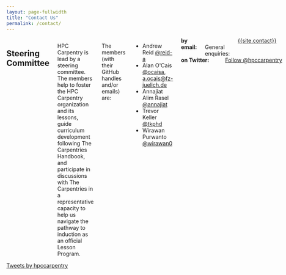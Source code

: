 ```yaml
---
layout: page-fullwidth
title: "Contact Us"
permalink: /contact/
---
```

<div class="row">
<div class="medium-8 columns">
<h2 id="steering">
Steering Committee
</h2>
<p>
HPC Carpentry is lead by a steering committee. The members help to foster the HPC
Carpentry organization and its lessons, guide curriculum development following
The Carpentries Handbook, and participate in discussions with The Carpentries in a
representative capacity to help us navigate the pathway to induction as an official
Lesson Program.
</p>
<p>
The members (with their GitHub handles and/or emails) are:
</p>
<ul>
<li>Andrew Reid <a href="https://github.com/reid-a">@reid-a</a></li>
<li>Alan O'Cais <a href="https://github.com/ocaisa">@ocaisa</a>, <a href="mailto:a.ocais@fz-juelich.de">a.ocais@fz-juelich.de</a></li>
<li>Annajiat Alim Rasel <a href="https://github.com/annajiat">@annajiat</a></li>
<li>Trevor Keller <a href="https://github.com/tkphd">@tkphd</a></li>
<li>Wirawan Purwanto <a href="https://github.com/wirawan0">@wirawan0</a></li>
</ul>
<div class="row">
<div class="medium-4 columns">
<strong>by email:</strong>
<br>General enquiries: <br>
<a href="mailto:{{site.contact}}">{{site.contact}}</a><br>
</div> 
<div class="medium-4 columns">
<strong>on Twitter:</strong>
<br><br>
<a href="https://twitter.com/hpccarpentry?ref_src=twsrc%5Etfw" class="twitter-follow-button" data-show-count="false">
      Follow @hpccarpentry
</a>
<script async src="https://platform.twitter.com/widgets.js" charset="utf-8"></script>
</div>
</div>
</div>
<div class="medium-4 columns">
<a class="twitter-timeline" data-tweet-limit="3" href="https://twitter.com/hpccarpentry?ref_src=twsrc%5Etfw">Tweets by hpccarpentry</a> <script async src="https://platform.twitter.com/widgets.js" charset="utf-8"></script>
</div>
</div>
